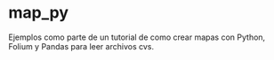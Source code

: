 # map_py
Ejemplos como parte de un tutorial de como crear mapas con Python, Folium y Pandas para leer archivos cvs.
